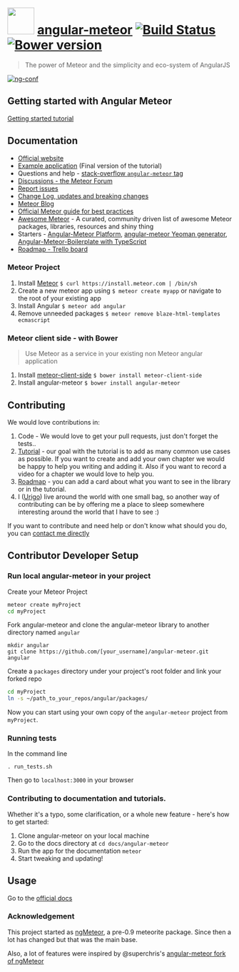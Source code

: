 <a href="http://angular-meteor.com/"><img src="http://angular-meteor.com/images/logo-large.png" width="60" height="60" /></a>  [angular-meteor](http://angular-meteor.com/tutorial) [![Build Status](https://travis-ci.org/Urigo/angular-meteor.svg?branch=master)](https://travis-ci.org/Urigo/angular-meteor) [![Bower version](https://badge.fury.io/bo/angular-meteor.svg)](http://badge.fury.io/bo/angular-meteor)
======================================================

> The power of Meteor and the simplicity and eco-system of AngularJS

[![ng-conf](http://img.youtube.com/vi/_mu6BWsnaPM/0.jpg)](https://www.youtube.com/watch?v=_mu6BWsnaPM)

## Getting started with Angular Meteor

[Getting started tutorial](http://angular-meteor.com/tutorial)

## Documentation
- [Official website](http://angular-meteor.com)
- [Example application](https://github.com/Urigo/meteor-angular-socially) (Final version of the tutorial)
- Questions and help - [stack-overflow `angular-meteor` tag](http://stackoverflow.com/questions/tagged/angular-meteor)
- [Discussions - the Meteor Forum](https://forums.meteor.com/)
- [Report issues](https://github.com/Urigo/angular-meteor/issues)
- [Change Log, updates and breaking changes](https://github.com/Urigo/angular-meteor/releases)
- [Meteor Blog](http://info.meteor.com/blog)
- [Official Meteor guide for best practices](http://guide.meteor.com/)
- [Awesome Meteor](https://github.com/Urigo/awesome-meteor) - A curated, community driven list of awesome Meteor packages, libraries, resources and shiny thing
- Starters - [Angular-Meteor Platform](https://github.com/planet-training/angular-meteor-platform), [angular-meteor Yeoman generator](https://github.com/ndxbxrme/generator-angular-meteor), [Angular-Meteor-Boilerplate with TypeScript](https://github.com/ShMcK/Angular-Meteor-Boilerplate)
- [Roadmap - Trello board](https://trello.com/b/Wj9U0ulk/angular-meteor)

### Meteor Project
1. Install [Meteor](http://docs.meteor.com/#quickstart) `$ curl https://install.meteor.com | /bin/sh`
2. Create a new meteor app using `$ meteor create myapp` or navigate to the root of your existing app
3. Install Angular `$ meteor add angular`
4. Remove unneeded packages `$ meteor remove blaze-html-templates ecmascript`

### Meteor client side - with Bower
> Use Meteor as a service in your existing non Meteor angular application

1. Install [meteor-client-side](https://github.com/idanwe/meteor-client-side) `$ bower install meteor-client-side`
2. Install angular-meteor `$ bower install angular-meteor`

## Contributing
We would love contributions in:

1. Code - We would love to get your pull requests, just don't forget the tests..
2. [Tutorial](http://angular-meteor.com/tutorial) - our goal with the tutorial is to add as many common use cases as possible. If you want to create and add your own chapter we would be happy to help you writing and adding it. Also if you want to record a video for a chapter we would love to help you.
3. [Roadmap](https://trello.com/b/Wj9U0ulk/angular-meteor) - you can add a card about what you want to see in the library or in the tutorial.
4. I ([Urigo](https://github.com/urigo)) live around the world with one small bag, so another way of contributing can be by offering me a place to sleep somewhere interesting around the world that I have to see :)

If you want to contribute and need help or don't know what should you do, you can [contact me directly](https://github.com/urigo)

## Contributor Developer Setup

### Run local angular-meteor in your project

Create your Meteor Project

```bash
meteor create myProject
cd myProject
```

Fork angular-meteor and clone the angular-meteor library to another directory named `angular`
```
mkdir angular
git clone https://github.com/[your_username]/angular-meteor.git angular
```

Create a `packages` directory under your project's root folder and link your forked repo

```bash
cd myProject
ln -s ~/path_to_your_repos/angular/packages/
```

Now you can start using your own copy of the `angular-meteor` project from `myProject`.

### Running tests

In the command line
```
. run_tests.sh
```

Then go to `localhost:3000` in your browser

### Contributing to documentation and tutorials.

Whether it's a typo, some clarification, or a whole new feature - here's how to get started:

1. Clone angular-meteor on your local machine
2. Go to the docs directory at `cd docs/angular-meteor`
3. Run the app for the documentation `meteor`
4. Start tweaking and updating!


## Usage

Go to the [official docs](http://www.angular-meteor.com/)

### Acknowledgement

This project started as [ngMeteor](https://github.com/loneleeandroo/ngMeteor), a pre-0.9 meteorite package. Since then a lot has changed but that was the main base.

Also, a lot of features were inspired by @superchris's [angular-meteor fork of ngMeteor](https://github.com/superchris/angular-meteor)
